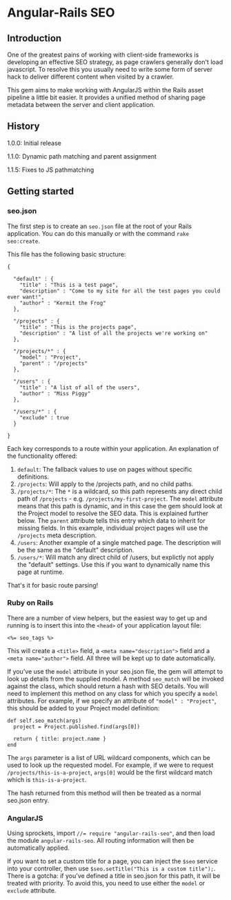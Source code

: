 # Angular-Rails SEO

## Introduction
One of the greatest pains of working with client-side frameworks is developing an effective SEO strategy, as page crawlers generally don't load javascript. To resolve this you usually need to write some form of server hack to deliver different content when visited by a crawler.

This gem aims to make working with AngularJS within the Rails asset pipeline a little bit easier. It provides a unified method of sharing page metadata between the server and client application.


## History
1.0.0: Initial release

1.1.0: Dynamic path matching and parent assignment

1.1.5: Fixes to JS pathmatching


## Getting started

### seo.json

The first step is to create an `seo.json` file at the root of your Rails application. You can do this manually or with the command `rake seo:create`.

This file has the following basic structure:

    {

      "default" : {
        "title" : "This is a test page",
        "description" : "Come to my site for all the test pages you could ever want!",
        "author" : "Kermit the Frog"
      },

      "/projects" : {
        "title" : "This is the projects page",
        "description" : "A list of all the projects we're working on"
      },

      "/projects/*" : {
        "model" : "Project",
        "parent" : "/projects"
      },

      "/users" : {
        "title" : "A list of all of the users",
        "author" : "Miss Piggy"
      },

      "/users/*" : {
        "exclude" : true
      }

    }

Each key corresponds to a route within your application. An explanation of the functionality offered:

1. `default`: The fallback values to use on pages without specific definitions.
2. `/projects`: Will apply to the /projects path, and no child paths.
3. `/projects/*`: The `*` is a wildcard, so this path represents any direct child path of `/projects` - e.g. `/projects/my-first-project`. The `model` attribute means that this path is dynamic, and in this case the gem should look at the Project model to resolve the SEO data. This is explained further below. The `parent` attribute tells this entry which data to inherit for missing fields. In this example, individual project pages will use the `/projects` meta description.
4. `/users`: Another example of a single matched page. The description will be the same as the "default" description.
5. `/users/*`: Will match any direct child of /users, but explictly not apply the "default" settings. Use this if you want to dynamically name this page at runtime.

That's it for basic route parsing!


### Ruby on Rails
There are a number of view helpers, but the easiest way to get up and running is to insert this into the `<head>` of your application layout file:

`<%= seo_tags %>`

This will create a `<title>` field, a `<meta name="description">` field and a `<meta name="author">` field. All three will be kept up to date automatically.

If you've use the `model` attribute in your seo.json file, the gem will attempt to look up details from the supplied model. A method `seo_match` will be invoked against the class, which should return a hash with SEO details. You will need to implement this method on any class for which you specify a `model` attributes. For example, if we specify an attribute of `"model" : "Project"`, this should be added to your Project model definition:

    def self.seo_match(args)
      project = Project.published.find(args[0])

      return { title: project.name }
    end

The `args` parameter is a list of URL wildcard components, which can be used to look up the requested model. For example, if we were to request `/projects/this-is-a-project`, `args[0]` would be the first wildcard match which is `this-is-a-project`.

The hash returned from this method will then be treated as a normal seo.json entry.


### AngularJS
Using sprockets, import `//= require "angular-rails-seo"`, and then load the module `angular-rails-seo`. All routing information will then be automatically applied.

If you want to set a custom title for a page, you can inject the `$seo` service into your controller, then use `$seo.setTitle("This is a custom title");`. There is a gotcha: if you've defined a title in seo.json for this path, it will be treated with priority. To avoid this, you need to use either the `model` or `exclude` attribute.
